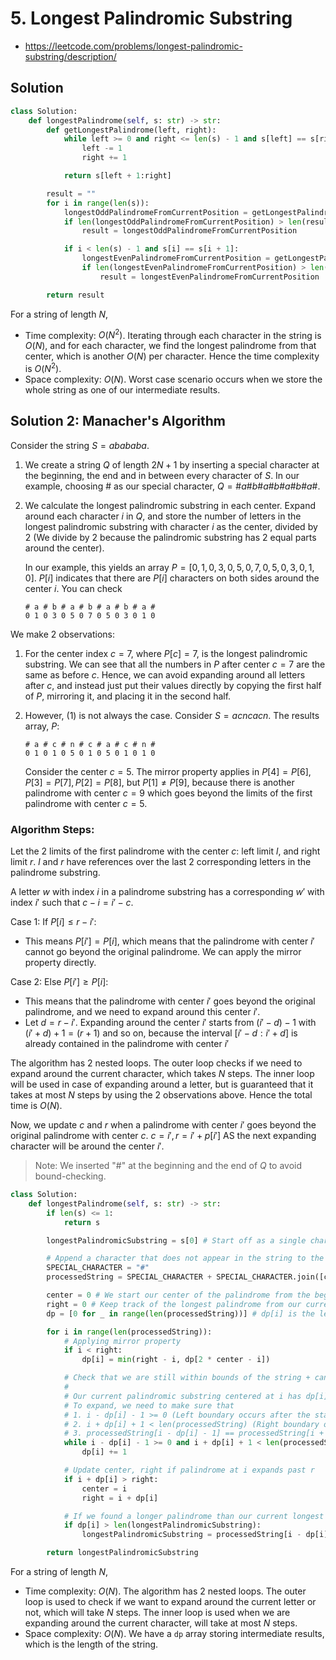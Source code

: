 # 5. Longest Palindromic Substring

- https://leetcode.com/problems/longest-palindromic-substring/description/

## Solution

```python
class Solution:
    def longestPalindrome(self, s: str) -> str:
        def getLongestPalindrome(left, right):
            while left >= 0 and right <= len(s) - 1 and s[left] == s[right]:
                left -= 1
                right += 1

            return s[left + 1:right]

        result = ""
        for i in range(len(s)):
            longestOddPalindromeFromCurrentPosition = getLongestPalindrome(i, i)
            if len(longestOddPalindromeFromCurrentPosition) > len(result):
                result = longestOddPalindromeFromCurrentPosition

            if i < len(s) - 1 and s[i] == s[i + 1]:
                longestEvenPalindromeFromCurrentPosition = getLongestPalindrome(i, i + 1)
                if len(longestEvenPalindromeFromCurrentPosition) > len(result):
                    result = longestEvenPalindromeFromCurrentPosition

        return result
```

For a string of length $N$,
- Time complexity: $O(N^2)$. Iterating through each character in the string is $O(N)$, and for each character, we find the longest palindrome from that center, which is another $O(N)$ per character. Hence the time complexity is $O(N^2)$.
- Space complexity: $O(N)$. Worst case scenario occurs when we store the whole string as one of our intermediate results.

## Solution 2: Manacher's Algorithm

Consider the string $S = abababa$.

1. We create a string $Q$ of length $2N + 1$ by inserting a special character at the beginning, the end and in between every character of $S$. In our example, choosing $\#$ as our special character, $Q = \#a\#b\#a\#b\#a\#b\#a\#$.
2. We calculate the longest palindromic substring in each center. Expand around each character $i$ in $Q$, and store the number of letters in the longest palindromic substring with character $i$ as the center, divided by $2$ (We divide by $2$ because the palindromic substring has 2 equal parts around the center).

    In our example, this yields an array $P = [0, 1, 0, 3, 0, 5, 0, 7, 0, 5, 0, 3, 0, 1, 0]$. $P[i]$ indicates that there are $P[i]$ characters on both sides around the center $i$. You can check

    ```
    # a # b # a # b # a # b # a #
    0 1 0 3 0 5 0 7 0 5 0 3 0 1 0
    ```

We make 2 observations:
1. For the center index $c = 7$, where $P[c] = 7$, is the longest palindromic substring. We can see that all the numbers in $P$ after center $c = 7$ are the same as before $c$. Hence, we can avoid expanding around all letters after $c$, and instead just put their values directly by copying the first half of $P$, mirroring it, and placing it in the second half.
2. However, (1) is not always the case. Consider $S = acncacn$. The results array, $P$:

    ```
    # a # c # n # c # a # c # n #
    0 1 0 1 0 5 0 1 0 5 0 1 0 1 0
    ```

    Consider the center $c = 5$. The mirror property applies in $P[4] = P[6], P[3] = P[7], P[2] = P[8]$, but $P[1] \neq P[9]$, because there is another palindrome with center $c = 9$ which goes beyond the limits of the first palindrome with center $c = 5$.

### Algorithm Steps:

Let the 2 limits of the first palindrome with the center $c$: left limit $l$, and right limit $r$. $l$ and $r$ have references over the last 2 corresponding letters in the palindrome substring. 

A letter $w$ with index $i$ in a palindrome substring has a corresponding $w'$ with index $i'$ such that $c - i = i' - c$.

Case 1: If $P[i] \leq r - i'$:
- This means $P[i'] = P[i]$, which means that the palindrome with center $i'$ cannot go beyond the original palindrome. We can apply the mirror property directly.

Case 2: Else $P[i'] \geq P[i]$:
- This means that the palindrome with center $i'$ goes beyond the original palindrome, and we need to expand around this center $i'$.
- Let $d = r - i'$. Expanding around the center $i'$ starts from $(i' - d) - 1$ with $(i' + d) + 1 = (r + 1)$ and so on, because the interval $[i' - d:i' + d]$ is already contained in the palindrome with center $i'$

The algorithm has 2 nested loops. The outer loop checks if we need to expand around the current character, which takes $N$ steps. The inner loop will be used in case of expanding around a letter, but is guaranteed that it takes at most $N$ steps by using the 2 observations above. Hence the total time is $O(N)$.

Now, we update $c$ and $r$ when a palindrome with center $i'$ goes beyond the original palindrome with center $c$. $c = i', r = i' + p[i']$ AS the next expanding character will be around the center $i'$.

> Note: We inserted "#" at the beginning and the end of $Q$ to avoid bound-checking.

```python
class Solution:
    def longestPalindrome(self, s: str) -> str:
        if len(s) <= 1:
            return s

        longestPalindromicSubstring = s[0] # Start off as a single character as our longest palindrome

        # Append a character that does not appear in the string to the beginning, end and middle of every character
        SPECIAL_CHARACTER = "#"
        processedString = SPECIAL_CHARACTER + SPECIAL_CHARACTER.join([c for c in s]) + SPECIAL_CHARACTER 

        center = 0 # We start our center of the palindrome from the beginning of the string
        right = 0 # Keep track of the longest palindrome from our current center
        dp = [0 for _ in range(len(processedString))] # dp[i] is the length of the longest palindrome centered at [i]

        for i in range(len(processedString)):
            # Applying mirror property
            if i < right:
                dp[i] = min(right - i, dp[2 * center - i])

            # Check that we are still within bounds of the string + can expand around center i
            #
            # Our current palindromic substring centered at i has dp[i] characters to its left, and dp[i] characters to the right. 
            # To expand, we need to make sure that 
            # 1. i - dp[i] - 1 >= 0 (Left boundary occurs after the start of the string)
            # 2. i + dp[i] + 1 < len(processedString) (Right boundary occurs before the end of the string)
            # 3. processedString[i - dp[i] - 1] == processedString[i + dp[i] + 1]
            while i - dp[i] - 1 >= 0 and i + dp[i] + 1 < len(processedString) and processedString[i - dp[i] - 1] == processedString[i + dp[i] + 1]:
                dp[i] += 1

            # Update center, right if palindrome at i expands past r
            if i + dp[i] > right:
                center = i
                right = i + dp[i]

            # If we found a longer palindrome than our current longest palindrome, update it
            if dp[i] > len(longestPalindromicSubstring):
                longestPalindromicSubstring = processedString[i - dp[i]:i + dp[i] + 1].replace(SPECIAL_CHARACTER, "")

        return longestPalindromicSubstring
```


For a string of length $N$,
- Time complexity: $O(N)$. The algorithm has 2 nested loops. The outer loop is used to check if we want to expand around the current letter or not, which will take $N$ steps. The inner loop is used when we are expanding around the current character, will take at most $N$ steps.
- Space complexity: $O(N)$. We have a `dp` array storing intermediate results, which is the length of the string.